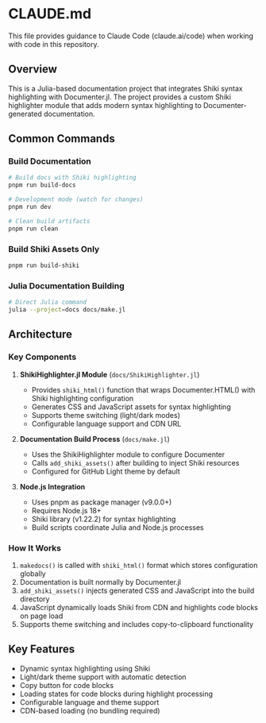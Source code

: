 # CLAUDE.md

This file provides guidance to Claude Code (claude.ai/code) when working with code in this repository.

## Overview

This is a Julia-based documentation project that integrates Shiki syntax highlighting with Documenter.jl. The project provides a custom Shiki highlighter module that adds modern syntax highlighting to Documenter-generated documentation.

## Common Commands

### Build Documentation
```bash
# Build docs with Shiki highlighting
pnpm run build-docs

# Development mode (watch for changes)
pnpm run dev

# Clean build artifacts
pnpm run clean
```

### Build Shiki Assets Only
```bash
pnpm run build-shiki
```

### Julia Documentation Building
```bash
# Direct Julia command
julia --project=docs docs/make.jl
```

## Architecture

### Key Components

1. **ShikiHighlighter.jl Module** (`docs/ShikiHighlighter.jl`)
   - Provides `shiki_html()` function that wraps Documenter.HTML() with Shiki highlighting configuration
   - Generates CSS and JavaScript assets for syntax highlighting
   - Supports theme switching (light/dark modes)
   - Configurable language support and CDN URL

2. **Documentation Build Process** (`docs/make.jl`)
   - Uses the ShikiHighlighter module to configure Documenter
   - Calls `add_shiki_assets()` after building to inject Shiki resources
   - Configured for GitHub Light theme by default

3. **Node.js Integration** 
   - Uses pnpm as package manager (v9.0.0+)
   - Requires Node.js 18+ 
   - Shiki library (v1.22.2) for syntax highlighting
   - Build scripts coordinate Julia and Node.js processes

### How It Works

1. `makedocs()` is called with `shiki_html()` format which stores configuration globally
2. Documentation is built normally by Documenter.jl
3. `add_shiki_assets()` injects generated CSS and JavaScript into the build directory
4. JavaScript dynamically loads Shiki from CDN and highlights code blocks on page load
5. Supports theme switching and includes copy-to-clipboard functionality

## Key Features

- Dynamic syntax highlighting using Shiki
- Light/dark theme support with automatic detection
- Copy button for code blocks
- Loading states for code blocks during highlight processing
- Configurable language and theme support
- CDN-based loading (no bundling required)